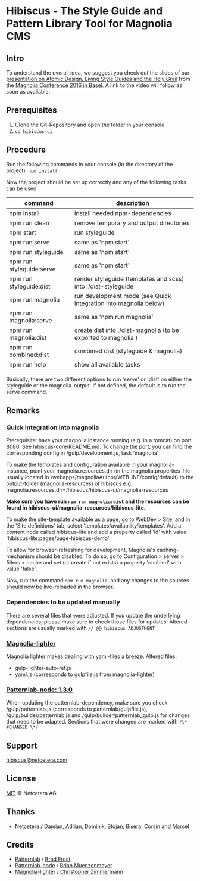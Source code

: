 # Hibiscus - The Style Guide and Pattern Library Tool for Magnolia CMS

## Intro
To understand the overall idea, we suggest you check out the slides of our [presentation on Atomic Design, Living Style Guides and the Holy Grail](http://www.slideshare.net/netceteragroup/atomic-design-living-style-guides-and-the-holy-grail?qid=ff419b36-a27c-427b-a8a4-e484ee6c2b0f&v=&b=&from_search=1) from the [Magnolia Conference 2016 in Basel](https://conference.magnolia-cms.com/2016/basel/program/netcetera.html). A link to the video will follow as soon as available.

## Prerequisites

1. Clone the Git-Repository and open the folder in your console
1. ```cd hibiscus-ui```

## Procedure

Run the following commands in your console (in the directory of the project):
```npm install```

Now the project should be set up correctly and any of the following tasks can be used:

| command | description |
| --- | --- |
|npm install	|install needed npm-dependencies|
|npm run clean	|remove temporary and output directories|
|npm start	|run styleguide|
|npm run serve	|same as 'npm start'|
|npm run styleguide	|same as 'npm start'|
|npm run styleguide:serve	|same as 'npm start'|
|npm run styleguide:dist	|render styleguide (templates and scss) into ./dist-styleguide|
|npm run magnolia	|run development mode (see Quick integration into magnolia below)|
|npm run magnolia:serve	|same as 'npm run magnolia'|
|npm run magnolia:dist	|create dist into ./dist-magnolia (to be exported to magnolia )|
|npm run combined:dist	|combined dist (styleguide & magnolia)|
|npm run help	|show all available tasks|

Basically, there are two different options to run 'serve' or 'dist' on either the styleguide or the magnolia-output. If not defined, the default is to run the serve command.

## Remarks

### Quick integration into magnolia

Prerequisite: have your magnolia instance running (e.g. in a tomcat) on port 8080. See [hibiscus-core/README.md](../hibiscus-ui/README.md).
To change the port, you can find the corresponding config in /gulp/development.js, task 'magnolia'

To make the templates and configuration available in your magnolia-instance, point your magnolia.resources.dir (in the magnolia.properties-file usually located in <your-tomcat-instance>/webapps/magnoliaAuthor/WEB-INF/config/default) to the output-folder (magnolia-resources) of hibiscus
e.g. magnolia.resources.dir=<path to hibiscus>/hibiscus/hibiscus-ui/magnolia-resources

**Make sure you have run ```npm run magnolia:dist``` and the resources can be found in hibiscus-ui/magnolia-resources/hibiscus-lite.**

To make the site-template available as a page, go to WebDev > Site, and in the 'Site definitions' tab, select 'templates/availability/templates'. Add a content node called hibiscus-lite and add a property called 'id' with value 'hibiscus-lite:pages/page-hibiscus-demo'

To allow for browser-refreshing for development, Magnolia's caching-mechanism should be disabled. To do so, go to Configuration > server > filters > cache and set (or create if not exists) a property 'enabled' with value 'false'.

Now, run the command ```npm run magnolia```, and any changes to the sources should now be live-reloaded in the browser.

### Dependencies to be updated manually
There are several files that were adjusted. If you update the underlying dependencies, please make sure to check those files for updates:
Altered sections are usually marked with ```// @@ hibiscus ADJUSTMENT```

### [Magnolia-lighter](https://github.com/topherzee/magnolia-lighter)
Magnolia lighter makes dealing with yaml-files a breeze.
Altered files:
- gulp-lighter-auto-ref.js
- yaml.js (corresponds to gulpfile.js from magnolia-lighter)

### [Patternlab-node: 1.3.0](https://www.npmjs.com/package/patternlab-node)
When updating the patternlab-dependency, make sure you check /gulp/patternlab.js (corresponds to patternlab/gulpfile.js), /gulp/builder/patternlab.js and /gulp/builder/patternlab_gulp.js for changes that need to be adapted.
Sections that were changed are marked with ```/\* #CHANGED \*/```

## Support

[hibiscus@netcetera.com](mailto:hibiscus@netcetera.com)

## License

[MIT](http://opensource.org/licenses/MIT) © Netcetera AG

## Thanks
* [Netcetera](http://netcetera.com) / Damian, Adrian, Dominik, Stojan, Bisera, Corsin and Marcel

## Credits
* [Patternlab](http://patternlab.io/) / [Brad Frost](https://github.com/bradfrost)
* [Patternlab-node](https://github.com/pattern-lab/patternlab-node)  / [Brian Muenzenmeyer](https://github.com/bmuenzenmeyer)
* [Magnolia-lighter](https://github.com/topherzee/magnolia-lighter) / [Christopher Zimmermann](https://github.com/topherzee)
